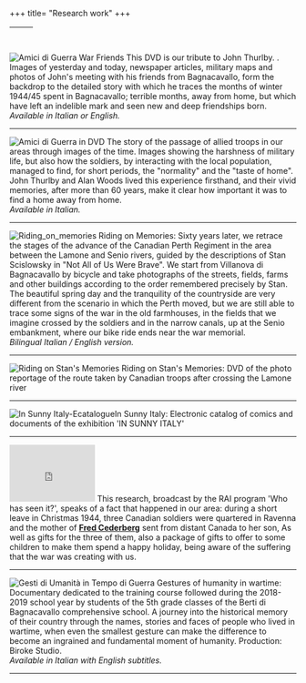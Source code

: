 +++
title= "Research work"
+++

&nbsp;              | &nbsp;
------------------- | ------------------------------------------------
<img src="/images/files/Amici_di_guerra_r.jpg" title="Amici di Guerra">  War Friends
This DVD is our tribute to John Thurlby.
.<br>
Images of yesterday and today, newspaper articles, military maps and photos of John's meeting with his friends from Bagnacavallo, form the backdrop to the detailed story with which he traces the months of winter 1944/45 spent in Bagnacavallo; terrible months, away from home, but which have left an indelible mark and seen new and deep friendships born.
 <br><i>Available in Italian or English.</i>

***

<img src="/images/files/Amici_di_guerra_DVD_r.jpg" title="Amici di Guerra in DVD">  The story of the passage of allied troops in our areas through images of the time. Images showing the harshness of military life, but also how the soldiers, by interacting with the local population, managed to find, for short periods, the "normality" and the "taste of home". John Thurlby and Alan Woods lived this experience firsthand, and their vivid memories, after more than 60 years, make it clear how important it was to find a home away from home.<br><i>Available in Italian.</i></TD>

***

<img src="/images/files/Riding_on_memories_r.jpg" title="Riding_on_memories">  Riding on Memories: 
Sixty years later, we retrace the stages of the advance of the Canadian Perth Regiment in the area between the Lamone and Senio rivers, guided by the descriptions of Stan Scislowsky in "Not All of Us Were Brave". We start from Villanova di Bagnacavallo by bicycle and take photographs of the streets, fields, farms and other buildings according to the order remembered precisely by Stan. The beautiful spring day and the tranquility of the countryside are very different from the scenario in which the Perth moved, but we are still able to trace some signs of the war in the old farmhouses, in the fields that we imagine crossed by the soldiers and in the narrow canals, up at the Senio embankment, where our bike ride ends near the war memorial.
<br><i>Bilingual Italian / English version.</i>

***

<img src="/images/files/Riding_on_Stan_memories_r.jpg" title="Riding on Stan's Memories">  Riding on Stan's Memories: 
DVD of the photo reportage of the route taken by Canadian troops after crossing the Lamone river


***

<img src="/images/files/InsunnyItaly_Ecatalogue_r.jpg" title="In Sunny Italy-Ecatalogue">In Sunny Italy: 
Electronic catalog of comics and documents of the exhibition 'IN SUNNY ITALY'


***

<iframe width="150" height="100" src="https://www.youtube.com/embed/0N4R7zANZcM" frameborder="0" allowfullscreen></iframe> This research, broadcast by the RAI program 'Who has seen it?', speaks of a fact that happened in our area: during a short leave in Christmas 1944, three Canadian soldiers were quartered in Ravenna and the mother of <b><a href="/en/friends/fred_cederberg">Fred Cederberg</a></b> sent from distant Canada to her son, As well as gifts for the three of them, also a package of gifts to offer to some children to make them spend a happy holiday, being aware of the suffering that the war was creating with us.

***

<img src="/images/files/ElementariDVD_r.jpg" title="Gesti di Umanità in Tempo di Guerra"> Gestures of humanity in wartime:
Documentary dedicated to the training course followed during the 2018-2019 school year by students of the 5th grade classes of the Berti di Bagnacavallo comprehensive school. A journey into the historical memory of their country through the names, stories and faces of people who lived in wartime, when even the smallest gesture can make the difference to become an ingrained and fundamental moment of humanity. Production: Biroke Studio.
 <br><i>Available in Italian with English subtitles.</i> 

***
